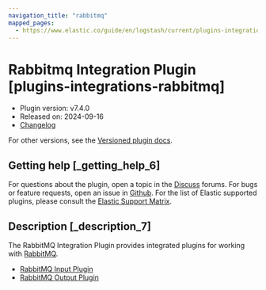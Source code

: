 ```yaml
---
navigation_title: "rabbitmq"
mapped_pages:
  - https://www.elastic.co/guide/en/logstash/current/plugins-integrations-rabbitmq.html
---
```


# Rabbitmq Integration Plugin [plugins-integrations-rabbitmq]


* Plugin version: v7.4.0
* Released on: 2024-09-16
* [Changelog](https://github.com/logstash-plugins/logstash-integration-rabbitmq/blob/v7.4.0/CHANGELOG.md)

For other versions, see the [Versioned plugin docs](logstash-docs://docs/reference/integration-rabbitmq-index.md).

## Getting help [_getting_help_6]

For questions about the plugin, open a topic in the [Discuss](http://discuss.elastic.co) forums. For bugs or feature requests, open an issue in [Github](https://github.com/logstash-plugins/logstash-integration-rabbitmq). For the list of Elastic supported plugins, please consult the [Elastic Support Matrix](https://www.elastic.co/support/matrix#logstash_plugins).


## Description [_description_7]

The RabbitMQ Integration Plugin provides integrated plugins for working with [RabbitMQ](http://www.rabbitmq.com/).

* [RabbitMQ Input Plugin](/reference/plugins-inputs-rabbitmq.md)
* [RabbitMQ Output Plugin](/reference/plugins-outputs-rabbitmq.md)


